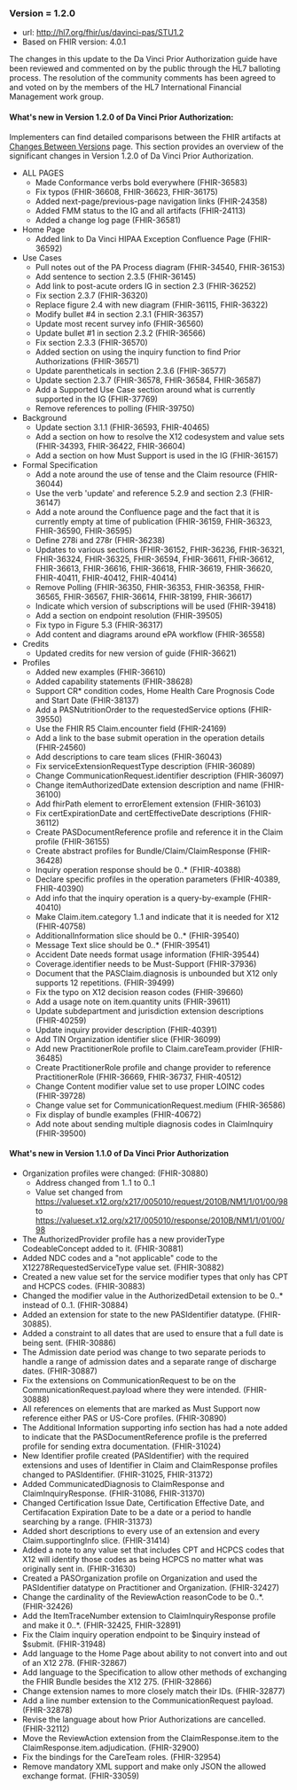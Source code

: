 ### Version = 1.2.0
- url: <http://hl7.org/fhir/us/davinci-pas/STU1.2>
- Based on FHIR version: 4.0.1

The changes in this update to the Da Vinci Prior Authorization guide have been reviewed and commented on by the public through the HL7 balloting process.  The resolution of the community comments has been agreed to and voted on by the members of the HL7 International Financial Management work group.

#### What's new in Version 1.2.0 of Da Vinci Prior Authorization:

Implementers can find detailed comparisons between the FHIR artifacts at [Changes Between Versions](comparison-v1.1.0/index.html) page.  This section provides an overview of the significant changes in Version 1.2.0 of Da Vinci Prior Authorization.

- ALL PAGES
  - Made Conformance verbs bold everywhere (FHIR-36583)
  - Fix typos (FHIR-36608, FHIR-36623, FHIR-36175)
  - Added next-page/previous-page navigation links (FHIR-24358)
  - Added FMM status to the IG and all artifacts (FHIR-24113)
  - Added a change log page (FHIR-36581)
- Home Page
  - Added link to Da Vinci HIPAA Exception Confluence Page (FHIR-36592)
- Use Cases
  - Pull notes out of the PA Process diagram (FHIR-34540, FHIR-36153)
  - Add sentence to section 2.3.5 (FHIR-36145)
  - Add link to post-acute orders IG in section 2.3 (FHIR-36252)
  - Fix section 2.3.7 (FHIR-36320)
  - Replace figure 2.4 with new diagram (FHIR-36115, FHIR-36322)
  - Modify bullet #4 in section 2.3.1 (FHIR-36357)
  - Update most recent survey info (FHIR-36560)
  - Update bullet #1 in section 2.3.2 (FHIR-36566)
  - Fix section 2.3.3 (FHIR-36570)
  - Added section on using the inquiry function to find Prior Authorizations (FHIR-36571)
  - Update parentheticals in section 2.3.6 (FHIR-36577)
  - Update section 2.3.7 (FHIR-36578, FHIR-36584, FHIR-36587)
  - Add a Supported Use Case section around what is currently supported in the IG (FHIR-37769)
  - Remove references to polling (FHIR-39750)
- Background
  - Update section 3.1.1 (FHIR-36593, FHIR-40465)
  - Add a section on how to resolve the X12 codesystem and value sets (FHIR-34393, FHIR-36422, FHIR-36604)
  - Add a section on how Must Support is used in the IG (FHIR-36157)
- Formal Specification
  - Add a note around the use of tense and the Claim resource (FHIR-36044)
  - Use the verb 'update' and reference 5.2.9 and section 2.3 (FHIR-36147)
  - Add a note around the Confluence page and the fact that it is currently empty at time of publication (FHIR-36159, FHIR-36323, FHIR-36590, FHIR-36595)
  - Define 278i and 278r (FHIR-36238)
  - Updates to various sections (FHIR-36152, FHIR-36236, FHIR-36321, FHIR-36324, FHIR-36325, FHIR-36594, FHIR-36611, FHIR-36612, FHIR-36613, FHIR-36616, FHIR-36618, FHIR-36619, FHIR-36620, FHIR-40411, FHIR-40412, FHIR-40414)
  - Remove Polling (FHIR-36350, FHIR-36353, FHIR-36358, FHIR-36565, FHIR-36567, FHIR-36614, FHIR-38199, FHIR-36617)
  - Indicate which version of subscriptions will be used (FHIR-39418)
  - Add a section on endpoint resolution (FHIR-39505)
  - Fix typo in Figure 5.3 (FHIR-36317)
  - Add content and diagrams around ePA workflow (FHIR-36558)
- Credits
  - Updated credits for new version of guide (FHIR-36621)
- Profiles
  - Added new examples (FHIR-36610)
  - Added capability statements (FHIR-38628)
  - Support CR* condition codes, Home Health Care Prognosis Code and Start Date (FHIR-38137)
  - Add a PASNutritionOrder to the requestedService options (FHIR-39550)
  - Use the FHIR R5 Claim.encounter field (FHIR-24169)
  - Add a link to the base submit operation in the operation details (FHIR-24560)
  - Add descriptions to care team slices (FHIR-36043)
  - Fix serviceExtensionRequestType description (FHIR-36089)
  - Change CommunicationRequest.identifier description (FHIR-36097)
  - Change itemAuthorizedDate extension description and name (FHIR-36100)
  - Add fhirPath element to errorElement extension (FHIR-36103)
  - Fix certExpirationDate and certEffectiveDate descriptions (FHIR-36112)
  - Create PASDocumentReference profile and reference it in the Claim profile (FHIR-36155)
  - Create abstract profiles for Bundle/Claim/ClaimResponse (FHIR-36428)
  - Inquiry operation response should be 0..* (FHIR-40388)
  - Declare specific profiles in the operation parameters (FHIR-40389, FHIR-40390)
  - Add info that the inquiry operation is a query-by-example (FHIR-40410)
  - Make Claim.item.category 1..1 and indicate that it is needed for X12 (FHIR-40758)
  - AdditionalInformation slice should be 0..* (FHIR-39540)
  - Message Text slice should be 0..* (FHIR-39541)
  - Accident Date needs format usage information (FHIR-39544)
  - Coverage.identifier needs to be Must-Support (FHIR-37936)
  - Document that the PASClaim.diagnosis is unbounded but X12 only supports 12 repetitions. (FHIR-39499)
  - Fix the typo on X12 decision reason codes (FHIR-39660)
  - Add a usage note on item.quantity units (FHIR-39611)
  - Update subdepartment and jurisdiction extension descriptions (FHIR-40259)
  - Update inquiry provider description (FHIR-40391)
  - Add TIN Organization identifier slice (FHIR-36099)
  - Add new PractitionerRole profile to Claim.careTeam.provider (FHIR-36485)
  - Create PractitionerRole profile and change provider to reference PractitionerRole (FHIR-36669, FHIR-36737, FHIR-40512)
  - Change Content modifier value set to use proper LOINC codes (FHIR-39728)
  - Change value set for CommunicationRequest.medium (FHIR-36586)
  - Fix display of bundle examples (FHIR-40672)
  - Add note about sending multiple diagnosis codes in ClaimInquiry (FHIR-39500)

#### What's new in Version 1.1.0 of Da Vinci Prior Authorization
- Organization profiles were changed: (FHIR-30880)
  - Address changed from 1..1 to 0..1
  - Value set changed from https://valueset.x12.org/x217/005010/request/2010B/NM1/1/01/00/98 to https://valueset.x12.org/x217/005010/response/2010B/NM1/1/01/00/98
- The AuthorizedProvider profile has a new providerType CodeableConcept added to it. (FHIR-30881)
- Added NDC codes and a "not applicable" code to the X12278RequestedServiceType value set. (FHIR-30882)
- Created a new value set for the service modifier types that only has CPT and HCPCS codes. (FHIR-30883)
- Changed the modifier value in the AuthorizedDetail extension to be 0..* instead of 0..1. (FHIR-30884)
- Added an extension for state to the new PASIdentifier datatype. (FHIR-30885).
- Added a constraint to all dates that are used to ensure that a full date is being sent. (FHIR-30886)
- The Admission date period was change to two separate periods to handle a range of admission dates and a separate range of discharge dates. (FHIR-30887)
- Fix the extensions on CommunicationRequest to be on the CommunicationRequest.payload where they were intended. (FHIR-30888)
- All references on elements that are marked as Must Support now reference either PAS or US-Core profiles. (FHIR-30890)
- The Additional Information supporting info section has had a note added to indicate that the PASDocumentReference profile is the preferred profile for sending extra documentation. (FHIR-31024)
- New Identifier profile created (PASIdentifier) with the required extensions and uses of Identifier in Claim and ClaimResponse profiles changed to PASIdentifier. (FHIR-31025, FHIR-31372)
- Added CommunicatedDiagnosis to ClaimResponse and ClaimInquiryResponse. (FHIR-31086, FHIR-31370)
- Changed Certification Issue Date, Certification Effective Date, and Certifacation Expiration Date to be a date or a period to handle searching by a range. (FHIR-31373)
- Added short descriptions to every use of an extension and every Claim.supportingInfo slice. (FHIR-31414)
- Added a note to any value set that includes CPT and HCPCS codes that X12 will identify those codes as being HCPCS no matter what was originally sent in. (FHIR-31630)
- Created a PASOrganization profile on Organization and used the PASIdentifier datatype on Practitioner and Organization. (FHIR-32427)
- Change the cardinality of the ReviewAction reasonCode to be 0..*. (FHIR-32426)
- Add the ItemTraceNumber extension to ClaimInquiryResponse profile and make it 0..*. (FHIR-32425, FHIR-32891)
- Fix the Claim inquiry operation endpoint to be $inquiry instead of $submit. (FHIR-31948)
- Add language to the Home Page about ability to not convert into and out of an X12 278. (FHIR-32867)
- Add language to the Specification to allow other methods of exchanging the FHIR Bundle besides the X12 275. (FHIR-32866)
- Change extension names to more closely match their IDs. (FHIR-32877)
- Add a line number extension to the CommunicationRequest payload. (FHIR-32878)
- Revise the language about how Prior Authorizations are cancelled. (FHIR-32112)
- Move the ReviewAction extension from the ClaimResponse.item to the ClaimResponse.item.adjudication. (FHIR-32900)
- Fix the bindings for the CareTeam roles. (FHIR-32954)
- Remove mandatory XML support and make only JSON the allowed exchange format. (FHIR-33059)
